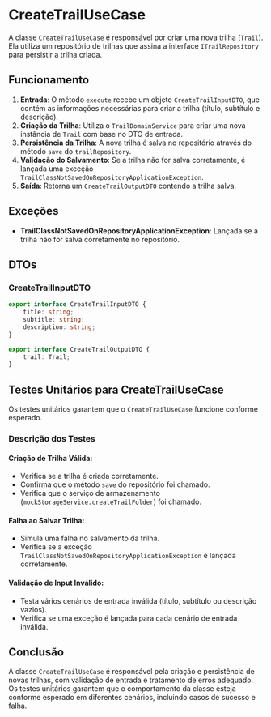 # CreateTrailUseCase

A classe `CreateTrailUseCase` é responsável por criar uma nova trilha (`Trail`). Ela utiliza um repositório de trilhas que assina a interface `ITrailRepository` para persistir a trilha criada.

## Funcionamento

1. **Entrada**: O método `execute` recebe um objeto `CreateTrailInputDTO`, que contém as informações necessárias para criar a trilha (título, subtítulo e descrição).
2. **Criação da Trilha**: Utiliza o `TrailDomainService` para criar uma nova instância de `Trail` com base no DTO de entrada.
3. **Persistência da Trilha**: A nova trilha é salva no repositório através do método `save` do `trailRepository`.
4. **Validação do Salvamento**: Se a trilha não for salva corretamente, é lançada uma exceção `TrailClassNotSavedOnRepositoryApplicationException`.
5. **Saída**: Retorna um `CreateTrailOutputDTO` contendo a trilha salva.

## Exceções

- **TrailClassNotSavedOnRepositoryApplicationException**: Lançada se a trilha não for salva corretamente no repositório.

## DTOs

### CreateTrailInputDTO

```typescript
export interface CreateTrailInputDTO {
    title: string;
    subtitle: string;
    description: string;
}

export interface CreateTrailOutputDTO {
    trail: Trail;
}
```

## Testes Unitários para CreateTrailUseCase

Os testes unitários garantem que o `CreateTrailUseCase` funcione conforme esperado.

### Descrição dos Testes

#### Criação de Trilha Válida:

- Verifica se a trilha é criada corretamente.
- Confirma que o método `save` do repositório foi chamado.
- Verifica que o serviço de armazenamento (`mockStorageService.createTrailFolder`) foi chamado.

#### Falha ao Salvar Trilha:

- Simula uma falha no salvamento da trilha.
- Verifica se a exceção `TrailClassNotSavedOnRepositoryApplicationException` é lançada corretamente.

#### Validação de Input Inválido:

- Testa vários cenários de entrada inválida (título, subtítulo ou descrição vazios).
- Verifica se uma exceção é lançada para cada cenário de entrada inválida.

## Conclusão

A classe `CreateTrailUseCase` é responsável pela criação e persistência de novas trilhas, com validação de entrada e tratamento de erros adequado. Os testes unitários garantem que o comportamento da classe esteja conforme esperado em diferentes cenários, incluindo casos de sucesso e falha.


